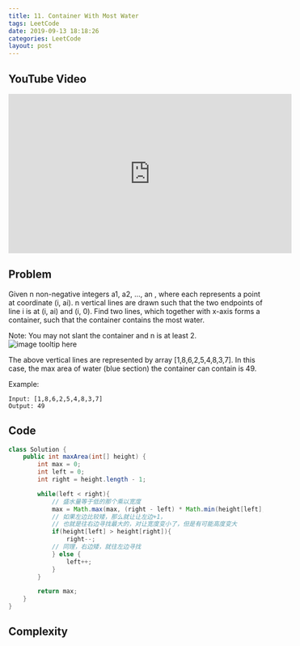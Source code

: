 ```yaml
---
title: 11. Container With Most Water
tags: LeetCode
date: 2019-09-13 18:18:26
categories: LeetCode
layout: post
---
```


## YouTube Video

<iframe width="560" height="315" src="https://www.youtube.com/embed/lK8fEghxJ0c" frameborder="0" allow="accelerometer; autoplay; encrypted-media; gyroscope; picture-in-picture" allowfullscreen></iframe>

## Problem

Given n non-negative integers a1, a2, ..., an , where each represents a point at coordinate (i, ai). n vertical lines are drawn such that the two endpoints of line i is at (i, ai) and (i, 0). Find two lines, which together with x-axis forms a container, such that the container contains the most water.

Note: You may not slant the container and n is at least 2.
![image tooltip here](/assets/11.jpg)

The above vertical lines are represented by array [1,8,6,2,5,4,8,3,7]. In this case, the max area of water (blue section) the container can contain is 49.

Example:

```
Input: [1,8,6,2,5,4,8,3,7]
Output: 49
```

## Code

```java
class Solution {
    public int maxArea(int[] height) {
        int max = 0;
        int left = 0;
        int right = height.length - 1;

        while(left < right){
            // 盛水量等于低的那个乘以宽度
            max = Math.max(max, (right - left) * Math.min(height[left], height[right]));
            // 如果左边比较矮，那么就让让左边+1，
            // 也就是往右边寻找最大的，对让宽度变小了，但是有可能高度变大
            if(height[left] > height[right]){
                right--;
            // 同理，右边矮，就往左边寻找
            } else {
                left++;
            }
        }

        return max;
    }
}
```

## Complexity
